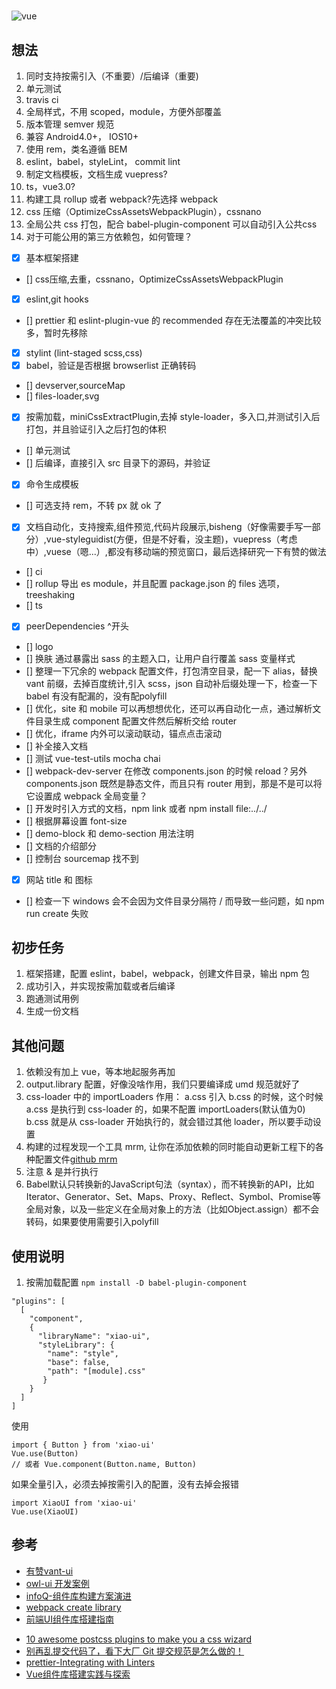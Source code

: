 
#

![vue](https://img.shields.io/badge/vue-2.x-4fc08d.svg?colorA=2c3e50&style=flat-square)

## 想法

1. 同时支持按需引入（不重要）/后编译（重要)
2. 单元测试
3. travis ci
4. 全局样式，不用 scoped，module，方便外部覆盖
5. 版本管理 semver 规范
6. 兼容 Android4.0+， IOS10+
7. 使用 rem，类名遵循 BEM
8. eslint，babel，styleLint， commit lint
9. 制定文档模板，文档生成 vuepress?
10. ts，vue3.0?
11. 构建工具 rollup 或者 webpack?先选择 webpack
12. css 压缩（OptimizeCssAssetsWebpackPlugin），cssnano
13. 全局公共 css 打包，配合 babel-plugin-component 可以自动引入公共css
14. 对于可能公用的第三方依赖包，如何管理？

+ [x] 基本框架搭建
+ [] css压缩,去重，cssnano，OptimizeCssAssetsWebpackPlugin
+ [x] eslint,git hooks
+ [] prettier 和 eslint-plugin-vue 的 recommended 存在无法覆盖的冲突比较多，暂时先移除
+ [x] stylint (lint-staged scss,css)
+ [x] babel，验证是否根据 browserlist 正确转码
+ [] devserver,sourceMap
+ [] files-loader,svg
+ [x] 按需加载，miniCssExtractPlugin,去掉 style-loader，多入口,并测试引入后打包，并且验证引入之后打包的体积
+ [] 单元测试
+ [] 后编译，直接引入 src 目录下的源码，并验证
+ [x] 命令生成模板
+ [] 可选支持 rem，不转 px 就 ok 了
+ [x] 文档自动化，支持搜索,组件预览,代码片段展示,bisheng（好像需要手写一部分）,vue-styleguidist(方便，但是不好看，没主题)，vuepress（考虑中）,vuese（嗯...）,都没有移动端的预览窗口，最后选择研究一下有赞的做法
+ [] ci
+ [] rollup 导出 es module，并且配置 package.json 的 files 选项， treeshaking
+ [] ts
+ [x] peerDependencies ^开头
+ [] logo
+ [] 换肤 通过暴露出 sass 的主题入口，让用户自行覆盖 sass 变量样式
+ [] 整理一下冗余的 webpack 配置文件，打包清空目录，配一下 alias，替换 vant 前缀，去掉百度统计,引入 scss，json 自动补后缀处理一下，检查一下 babel 有没有配漏的，没有配polyfill
+ [] 优化，site 和 mobile 可以再想想优化，还可以再自动化一点，通过解析文件目录生成 component 配置文件然后解析交给 router
+ [] 优化，iframe 内外可以滚动联动，锚点点击滚动
+ [] 补全接入文档
+ [] 测试 vue-test-utils mocha chai
+ [] webpack-dev-server 在修改 components.json 的时候 reload？另外 components.json 既然是静态文件，而且只有 router 用到，那是不是可以将它设置成 webpack 全局变量？
+ [] 开发时引入方式的文档，npm link 或者 npm install file:../../
+ [] 根据屏幕设置 font-size
+ [] demo-block 和 demo-section 用法注明
+ [] 文档的介绍部分
+ [] 控制台 sourcemap 找不到
+ [x] 网站 title 和 图标
+ [] 检查一下 windows 会不会因为文件目录分隔符 / 而导致一些问题，如 npm run create 失败

## 初步任务

1. 框架搭建，配置 eslint，babel，webpack，创建文件目录，输出 npm 包
2. 成功引入，并实现按需加载或者后编译
3. 跑通测试用例
4. 生成一份文档

## 其他问题

1. 依赖没有加上 vue，等本地起服务再加
2. output.library 配置，好像没啥作用，我们只要编译成 umd 规范就好了
3. css-loader 中的 importLoaders 作用： a.css 引入 b.css 的时候，这个时候 a.css 是执行到 css-loader 的，如果不配置 importLoaders(默认值为0) b.css 就是从 css-loader 开始执行的，就会错过其他 loader，所以要手动设置
4. 构建的过程发现一个工具 mrm, 让你在添加依赖的同时能自动更新工程下的各种配置文件[github mrm](https://github.com/sapegin/mrm)
5. 注意 & 是并行执行
6. Babel默认只转换新的JavaScript句法（syntax），而不转换新的API，比如Iterator、Generator、Set、Maps、Proxy、Reflect、Symbol、Promise等全局对象，以及一些定义在全局对象上的方法（比如Object.assign）都不会转码，如果要使用需要引入polyfill

## 使用说明

1. 按需加载配置
`npm install -D babel-plugin-component`

```
"plugins": [
  [
    "component",
    {
      "libraryName": "xiao-ui",
      "styleLibrary": {
        "name": "style",
        "base": false,
        "path": "[module].css"
       }
    }
  ]
]
```

使用

```
import { Button } from 'xiao-ui'
Vue.use(Button)
// 或者 Vue.component(Button.name, Button)
```

如果全量引入，必须去掉按需引入的配置，没有去掉会报错

```
import XiaoUI from 'xiao-ui'
Vue.use(XiaoUI)
```

## 参考

+ [有赞vant-ui](https://github.com/youzan/vant)
+ [owl-ui 开发案例](https://github.com/dengwb1991/owl-ui)
+ [infoQ-组件库构建方案演进](https://www.infoq.cn/article/VMA6h6uJzDeljkFERurZ)
+ [webpack create library](https://www.webpackjs.com/guides/author-libraries/#%E5%88%9B%E5%BB%BA%E4%B8%80%E4%B8%AA-library)
+ [前端UI组件库搭建指南](https://zhuanlan.zhihu.com/p/94920464)
<!-- [6个postcss插件推荐](https://juejin.im/post/5c9b3c465188251e1618670a) -->
+ [10 awesome postcss plugins to make you a css wizard](https://www.hongkiat.com/blog/postcss-plugins/)
+ [别再乱提交代码了，看下大厂 Git 提交规范是怎么做的！](https://mp.weixin.qq.com/s/IMqhv9j_STQRmfeyU9vB1w)
+ [prettier-Integrating with Linters](https://prettier.io/docs/en/integrating-with-linters.html)
+ [Vue组件库搭建实践与探索](https://segmentfault.com/a/1190000020754678)
